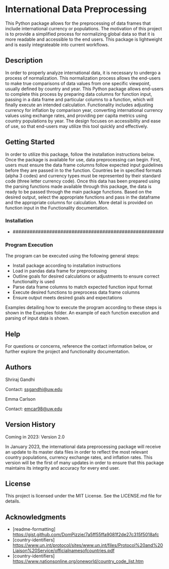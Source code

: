 # International Data Preprocessing

This Python package allows for the preprocessing of data frames that include international currency or populations. The motivation of this project is to provide a simplified process for normalizing global data so that it is more readable and accessible to the end users. This package is lightweight and is easily integrateable into current workflows. 

## Description

In order to properly analyze international data, it is necessary to undergo a process of normalization. This normalization process allows the end-users to make true comparisons of data values from one specific viewpoint, usually defined by country and year. This Python package allows end-users to complete this process by preparing data columns for function input, passing in a data frame and particular columns to a function, which will finally execute an intended calculation. Functionality includes adjusting currency for inflation by comparison year, converting international currency values using exchange rates, and providing per capita metrics using country populations by year. The design focuses on accessibility and ease of use, so that end-users may utilize this tool quickly and effectively. 

## Getting Started

In order to utilize this package, follow the installation instructions below. Once the package is available for use, data preprocessing can begin. First, users must ensure the data frame columns follow expected input guidelines before they are passed in to the function. Countries be in specified formats (alpha 3 codes) and currency types must be represented by their standard code (three letter currency code). Once this data has been prepared using the parsing functions made available through this package, the data is ready to be passed through the main package functions. Based on the desired output, select the appropriate functions and pass in the dataframe and the appropriate columns for calculation. More detail is provided on function input in the Functionality documentation.

### Installation

* ######################################################

### Program Execution

The program can be executed using the following general steps: 

* Install package according to installation instructions 
* Load in pandas data frame for preprocessing 
* Outline goals for desired calculations or adjustments to ensure correct functionality is used 
* Parse data frame columns to match expected function input format 
* Execute desired functions to preprocess data frame columns 
* Ensure output meets desired goals and expectations 

Examples detailing how to execute the program according to these steps is shown in the Examples folder. An example of each function execution and parsing of input data is shown. 

## Help

For questions or concerns, reference the contact information below, or further explore the project and functionality documentation. 

## Authors

Shriraj Gandhi

Contact: ssgandhi@uw.edu

Emma Carlson 

Contact: emcar98@uw.edu

## Version History

Coming in 2023: Version 2.0

In January 2023, the international data preprocessing package will receive an update to its master data files in order to reflect the most relevant country populations, currency exchange rates, and inflation rates. This version will be the first of many updates in order to ensure that this package maintains its integrity and accuracy for every end user. 

## License

This project is licensed under the MIT License. See the LICENSE.md file for details.

## Acknowledgments

* [readme-formatting] https://gist.github.com/DomPizzie/7a5ff55ffa9081f2de27c315f5018afc
* [country-identifiers] https://www.un.int/protocol/sites/www.un.int/files/Protocol%20and%20Liaison%20Service/officialnamesofcountries.pdf
* [country-identifiers] https://www.nationsonline.org/oneworld/country_code_list.htm
